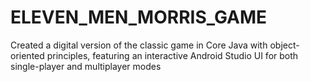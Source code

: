 # ELEVEN_MEN_MORRIS_GAME
Created a digital version of the classic game in Core Java with object-oriented principles, featuring an interactive Android Studio UI for both single-player and multiplayer modes
